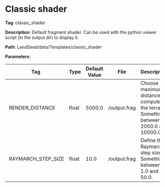 # Classic shader

**Tag**: classic_shader

**Description**: Default fragment shader. Can be used with the python viewer script (in the output dir) to display it.

**Path**: LandSeed/data/Templates/classic_shader

**Parameters**:

| Tag | Type | Default Value | File | Description |
|-|-|-|-|-|
| RENDER_DISTANCE | float | 5000.0 | /output.frag | Choose the maximum distance to compute the terrain. Something between 2000.0 and 10000.0. |
| RAYMARCH_STEP_SIZE | float | 10.0 | /output.frag | Define the Raymarch step size. Something between 1.0 and 50.0. |
